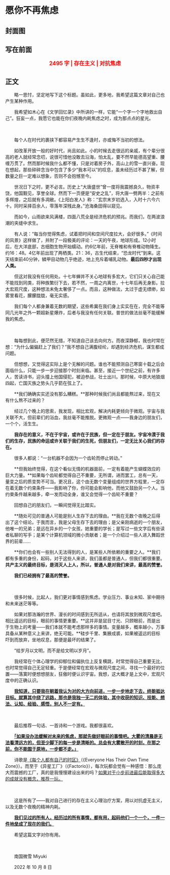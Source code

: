 # 愿你不再焦虑

## 封面图

## 写在前面

<p style="color:red; text-align:center; font-weight:bold; font-size:larger;">2495 字 | 存在主义 | 对抗焦虑</p>

## 正文

　　略一思忖，坚定地写下这个标题。虽如此，更多地，我希望这篇文章对自己也产生某种作用。

　　我希望如木心在《文学回忆录》中所讲的一样，它能“一个字一个字地救出自己”。狂妄一点，我愿它也能在你们夜晚内耗焦虑之时，成为那点点的星光。

　　<br>

　　每个人在时代的裹挟下都容易产生生不逢时，亦或悔不当初的想法。

　　如改革开放一般的好时代，尚且如此。小的时候去走很远的亲戚，有个辈分很高的老人就经常念叨，说很可惜他没敢去沿海，怕太乱，要不然早能德高望重、腰缠万贯了。然而那时候我什么都不懂，只是对着房子外，高山上的雪一直兴奋。现在想起，那些碎碎念当中包含了多少“我本可以”的叹息，虽未经历过不甚了解，但数量之巨一定难以想象，否则不会抱憾至今。

　　世况日下之时，更不必言。历史上“大唐盛世”曾一度将我震撼良久，物资丰饶，他国觐见，享誉全球。然而下一页便是“安史之乱”，将大唐一劈两半：之前有多辉煌，之后就有多凋敝。《上阳白发人》称：“玄宗末岁初选入，入时十六今六十。同时采择百余人，零落年深残此身。”沧海桑田得以窥见。

　　而如今，山雨欲来风满楼，四面八荒全是经济危机的预兆。而我们，在两波浪潮的夹缝中求生。

　　有人说：“每当你觉得焦虑，试着把时间和空间尺度拉大，会好很多。”《时间的风景》这样做了，并附了一段极美的评论：一天的午夜，地球形成。12小时后，在大洋底部，古细胞生物开始蠕动。约6亿年前，无脊椎和有脊椎动物降生。约16：48。4亿年前出现了两栖类。21：36，古生代结束，“恐龙时代”到来。这天结束前40分钟，鳞甲目动物几乎绝迹，地上充斥着哺乳动物。**最后四秒才出现人类。**

　　但这对我没有任何用处。十七年蝉并不关心地球有多宏大，它们只关心自己能不能找到同类，将种族繁衍下去，若不然，一周之内离世，十七年后再无身影。拉大宏观尺度，这种想法未免太奢侈了一点。而且，这种做法，太过于虚无缥缈，如雾里看花，朦朦胧胧，毫无实感。

　　我们每个人都身兼着无数的期望，这些希冀在我们身上实实在在，完全不能等同几光年之外一颗超新星爆炸，后者与我没有任何关联。普世的做法丝毫不能缓解我的焦虑。

　　<br>

　　每每想到此，便茫然无措，不知道自己该去向何方。而夜深静郁，我也时常在想：“为什么偏偏赶上了我们？”我不想自己满腹经纶，却遇到经济危机，谋生都成问题。

　　但想想，又觉得这实际上是个无解的问题。谁也不能预测自己寒窗十载之后会面临什么，只能一步一步迎接那个时刻来临。甚至，接近一个世纪之前，有许多人，苦读诗书，迎头撞上他国侵犯，被迫参战，壮士出川。那时候，中原大地狼烟四起，亡国灭族之势头几乎箭在弦上了。

　　**我们确确实实还没有那么糟糕。**那种时候我们尚且都能熬过来，现在又有什么熬不过来的？

　　经过几个晚上的思索，我发现，相比宏观，解决内耗更倾向于微观。宇宙与我关联不大，但前辈们的浴血，我丝毫不能推脱。更微观一点——我身边的朋友们，一个个，活生生。

　　**我存在的意义，不在于宇宙，或许在于民族，但一定在于朋友。宇宙冷漠于我们的生存，民族的命运或许关联于我们的生死，但朋友们，一定无比关心我们的存在。**

　　很多人都说：“一台机器不会因为一个齿轮而停止转动。”

　　**但我始终觉得，在这个看似无情的机器面前，一定有着能产生蝴蝶效应的巨大力量。**如果每个齿轮都觉得自己不重要，无所谓，进而罢工，总有一天，量变之后的质变势不可当。更况且，这个由无数个变量组成的世界方程里，一定存在着无数个约束条件——我影响了你，你可能会影响他，而他又鼓励另一个人。当约束条件越来越多，牵一发而动全身，谁又会觉得一个齿轮不重要？

　　回想自己的朋友们，一瞬间觉得无比踏实。

　　**随处可见的普通人可能是别人生存下去的理由。**我在无数个夜晚之后得出了这个结论。于我而言，我是父母生存下去的理由；是父亲刚病逝的一个朋友，他唯一的兄弟；是远在异乡的一个女孩，她重要的学长；是写过一些文字后有些读者私聊的写手；是某个计算机领域的微小贡献者；是一个介绍过一些人进入舞蹈世界的前辈……

　　**你们也会有一些别人无法得到的人，是某些人所依赖的重要之人。**我们都有多重的身份，起码，对于这些人来讲，我们虽都是普通人，但我们都很重要。**共产主义的最终目标，是消灭人上人，所以，普通人是对我们来讲，最高的赞誉。**

　　**我们已经拥有了最高的赞誉。**

　　<br>

　　很多时候，比起人，我们更对事情感到焦虑。学业压力、事业未知、家中期待和未来迷茫等等。

　　如果对那浩瀚的世界、漫长的时间感到无所适从，也请将其放到微观尺度吧。相比遥远的目标，眼前的事情更重要。**这并非是鼠目寸光、只顾眼前，而是出于生物上的考量——我们本就不能考虑那样多的事情。变量越多，概率越小，万事具备从某种意义上来讲，绝无可能。**硅步千里、集腋成裘，如果被遥远的目标吓到而放弃，坐地叹息，那便是最坏的结果了。

　　“给岁月以文明，而不是给文明以岁月”。

　　我经常在个体心理学的抑郁位和偏执位上反复横跳，时常觉得自己重要无比，也时常觉得自己无足轻重。于是便经常在宏观与微观尺度之间，寻找一个最好的位置——落寞时便想想朋友，狂傲时便认识宇宙。我想，这大概才是上文中，宏观尺度中的正确认识。

　　<u>**我知道，只要我在朝着我认为对的大方向前进，一步一步地走下去，终能抵达目标。就算其中绕了远路，那也是我独一无二的体验，其中收获的知识、技能、想法、认知、经验、感悟，别人不一定有。**</u>

　　<br>

　　最后推荐一句话、一首诗和一个游戏。我都很喜欢。

　　<u>**「如果没办法缓解对未来的焦虑，那就先做好眼前的事情吧。大雾的清晨是无法看清远方的，但至少脚下的每一步是清晰的。总会有大雾散开的时刻，在那之前，你不能囿于原地，一步都不走。」**</u>

　　诗歌是[《每个人都有自己的时区》](http://mp.weixin.qq.com/s?__biz=Mzg5NTcwNjA4Nw==&mid=2247483830&idx=1&sn=02de41e69d4301717ba7784fa346b73f&chksm=c00d773ef77afe28c84b6e864e3b900f0cbccf0b0740813d3c4724d7ca2f1ea37b153f16428a&scene=21#wechat_redirect)（《Everyone Has Their Own Time Zone》）。而至于《异星工厂》（《Factorio》），每次玩都会觉有一种感悟：那么庞大而震撼的工厂，真的是我慢慢建设出来的吗？<u>如果对于小步前进最后能取得多大的成就没有概念，推荐一玩。</u>

　　<br>

　　这是所有了——我对自己进行的存在主义心理治疗方案，用以对抗虚无主义，以及无数个夜晚的精神内耗。

　　<u>**我们见过的所有人，经历过的所有事情，都有用，起码他们一个一个，一件一件地垒成了现在的我们。**</u>

　　希望这篇文字对你有用。

　　<br>

　　南国微雪 Miyuki

　　2022 年 10 月 8 日